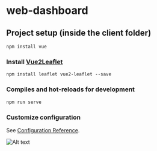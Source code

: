 # web-dashboard

## Project setup (inside the client folder)
```
npm install vue
```

### Install [Vue2Leaflet](https://vue2-leaflet.netlify.app/)
```
npm install leaflet vue2-leaflet --save
```

### Compiles and hot-reloads for development
```
npm run serve
```

<!-- ### Compiles and minifies for production
```
npm run build
```

### Lints and fixes files
```
npm run lint
``` -->

### Customize configuration
See [Configuration Reference](https://cli.vuejs.org/config/).

![Alt text](/docs/webpagev1.PNG?raw=true)